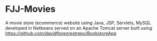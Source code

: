 # FJJ-Movies
A movie store (ecommerce) website using Java, JSP, Servlets, MySQL developed in Netbeans served on an Apache Tomcat server
built using https://github.com/davidflorezrestrepo/BookstoreApp
